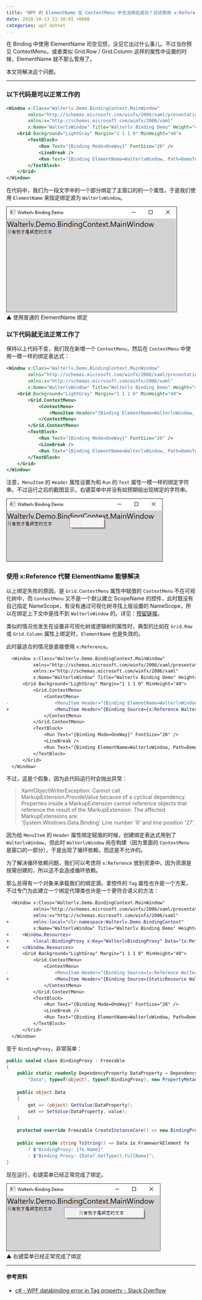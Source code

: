 ```yaml
---
title: "WPF 的 ElementName 在 ContextMenu 中无法绑定成功？试试使用 x:Reference！"
date: 2018-10-13 21:38:01 +0800
categories: wpf dotnet
---
```


在 Binding 中使用 ElementName 司空见惯，没见它出过什么事儿。不过当你预见 ContextMenu，或者类似 Grid.Row / Grid.Column 这样的属性中设置的时候，ElementName 就不那么管用了。

本文将解决这个问题。

---

<div id="toc"></div>

### 以下代码是可以正常工作的

```xml
<Window x:Class="Walterlv.Demo.BindingContext.MainWindow"
        xmlns="http://schemas.microsoft.com/winfx/2006/xaml/presentation"
        xmlns:x="http://schemas.microsoft.com/winfx/2006/xaml"
        x:Name="WalterlvWindow" Title="Walterlv Binding Demo" Height="450" Width="800">
    <Grid Background="LightGray" Margin="1 1 1 0" MinHeight="40">
        <TextBlock>
            <Run Text="{Binding Mode=OneWay}" FontSize="20" />
            <LineBreak />
            <Run Text="{Binding ElementName=WalterlvWindow, Path=DemoText, Mode=OneWay}" />
        </TextBlock>
    </Grid>
</Window>
```

在代码中，我们为一段文字中的一个部分绑定了主窗口的的一个属性，于是我们使用 `ElementName` 来指定绑定源为 `WalterlvWindow`。

![使用普通的 ElementName 绑定](/static/posts/2018-10-13-20-48-58.png)  
▲ 使用普通的 ElementName 绑定

### 以下代码就无法正常工作了

保持以上代码不变，我们现在新增一个 `ContextMenu`，然后在 `ContextMenu` 中使用一模一样的绑定表达式：

```xml
<Window x:Class="Walterlv.Demo.BindingContext.MainWindow"
        xmlns="http://schemas.microsoft.com/winfx/2006/xaml/presentation"
        xmlns:x="http://schemas.microsoft.com/winfx/2006/xaml"
        x:Name="WalterlvWindow" Title="Walterlv Binding Demo" Height="450" Width="800">
    <Grid Background="LightGray" Margin="1 1 1 0" MinHeight="40">
        <Grid.ContextMenu>
            <ContextMenu>
                <MenuItem Header="{Binding ElementName=WalterlvWindow, Path=DemoText, Mode=OneWay}" />
            </ContextMenu>
        </Grid.ContextMenu>
        <TextBlock>
            <Run Text="{Binding Mode=OneWay}" FontSize="20" />
            <LineBreak />
            <Run Text="{Binding ElementName=WalterlvWindow, Path=DemoText, Mode=OneWay}" />
        </TextBlock>
    </Grid>
</Window>
```

注意，`MenuItem` 的 `Header` 属性设置为和 `Run` 的 `Text` 属性一模一样的绑定字符串。不过运行之后的截图显示，右键菜单中并没有如预期般出现绑定的字符串。

![在 ContextMenu 中使用了 ElementName 绑定](/static/posts/2018-10-13-20-51-38.png)

### 使用 x:Reference 代替 ElementName 能够解决

以上绑定失败的原因，是 `Grid.ContextMenu` 属性中赋值的 `ContextMenu` 不在可视化树中，而 `ContextMenu` 又不是一个默认建立 ScopeName 的控件，此时既没有自己指定 NameScope，有没有通过可视化树寻找上层设置的 NameScope，所以在绑定上下文中是找不到 `WalterlvWindow` 的。详见：[预留链接](#)。

类似的情况也发生在设置非可视化树或逻辑树的属性时，典型的比如在 `Grid.Row` 或 `Grid.Column` 属性上绑定时，`ElementName` 也是失效的。

此时最适合的情况是直接使用 `x:Reference`。

```diff
  <Window x:Class="Walterlv.Demo.BindingContext.MainWindow"
          xmlns="http://schemas.microsoft.com/winfx/2006/xaml/presentation"
          xmlns:x="http://schemas.microsoft.com/winfx/2006/xaml"
          x:Name="WalterlvWindow" Title="Walterlv Binding Demo" Height="450" Width="800">
      <Grid Background="LightGray" Margin="1 1 1 0" MinHeight="40">
          <Grid.ContextMenu>
              <ContextMenu>
-                 <MenuItem Header="{Binding ElementName=WalterlvWindow, Path=DemoText, Mode=OneWay}" />
+                 <MenuItem Header="{Binding Source={x:Reference WalterlvWindow}, Path=DemoText, Mode=OneWay}" />
              </ContextMenu>
          </Grid.ContextMenu>
          <TextBlock>
              <Run Text="{Binding Mode=OneWay}" FontSize="20" />
              <LineBreak />
              <Run Text="{Binding ElementName=WalterlvWindow, Path=DemoText, Mode=OneWay}" />
          </TextBlock>
      </Grid>
  </Window>
```

不过，这是个假象，因为此代码运行时会抛出异常：

> XamlObjectWriterException: Cannot call MarkupExtension.ProvideValue because of a cyclical dependency. Properties inside a MarkupExtension cannot reference objects that reference the result of the MarkupExtension. The affected MarkupExtensions are:  
> 'System.Windows.Data.Binding' Line number '8' and line position '27'.

因为给 `MenuItem` 的 `Header` 属性绑定赋值的时候，创建绑定表达式用到了 `WalterlvWindow`，但此时 `WalterlvWindow` 尚在构建（因为里面的 `ContextMenu` 是窗口的一部分），于是出现了循环依赖。而这是不允许的。

为了解决循环依赖问题，我们可以考虑将 `x:Reference` 放到资源中。因为资源是按需创建的，所以这不会造成循环依赖。

那么总得有一个对象来承载我们的绑定源。拿控件的 `Tag` 属性也许是一个方案，不过专门为此建立一个绑定代理类也许是一个更符合语义的方法：

```diff
  <Window x:Class="Walterlv.Demo.BindingContext.MainWindow"
          xmlns="http://schemas.microsoft.com/winfx/2006/xaml/presentation"
          xmlns:x="http://schemas.microsoft.com/winfx/2006/xaml"
+         xmlns:local="clr-namespace:Walterlv.Demo.BindingContext"
          x:Name="WalterlvWindow" Title="Walterlv Binding Demo" Height="450" Width="800">
+     <Window.Resources>
+         <local:BindingProxy x:Key="WalterlvBindingProxy" Data="{x:Reference WalterlvWindow}" />
+     </Window.Resources>
      <Grid Background="LightGray" Margin="1 1 1 0" MinHeight="40">
          <Grid.ContextMenu>
              <ContextMenu>
-                 <MenuItem Header="{Binding Source={x:Reference WalterlvWindow}, Path=DemoText, Mode=OneWay}" />
+                 <MenuItem Header="{Binding Source={StaticResource WalterlvBindingProxy}, Path=Data.DemoText, Mode=OneWay}" />
              </ContextMenu>
          </Grid.ContextMenu>
          <TextBlock>
              <Run Text="{Binding Mode=OneWay}" FontSize="20" />
              <LineBreak />
              <Run Text="{Binding ElementName=WalterlvWindow, Path=DemoText, Mode=OneWay}" />
          </TextBlock>
      </Grid>
  </Window>
```

至于 `BindingProxy`，非常简单：

```csharp
public sealed class BindingProxy : Freezable
{
    public static readonly DependencyProperty DataProperty = DependencyProperty.Register(
        "Data", typeof(object), typeof(BindingProxy), new PropertyMetadata(default(object)));

    public object Data
    {
        get => (object) GetValue(DataProperty);
        set => SetValue(DataProperty, value);
    }

    protected override Freezable CreateInstanceCore() => new BindingProxy();

    public override string ToString() => Data is FrameworkElement fe
        ? $"BindingProxy: {fe.Name}"
        : $"Binding Proxy: {Data?.GetType().FullName}";
}
```

现在运行，右键菜单已经正常完成了绑定。

![右键菜单完成了绑定](/static/posts/2018-10-13-21-19-56.png)  
▲ 右键菜单已经正常完成了绑定

---

#### 参考资料

- [c# - WPF databinding error in Tag property - Stack Overflow](https://stackoverflow.com/a/32879146/6233938)
